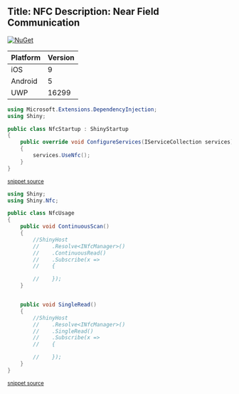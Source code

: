<!--
This file was generate by MarkdownSnippets.
Source File: /input/docs/nfc.source.md
To change this file edit the source file and then re-run the generation using either the dotnet global tool (https://github.com/SimonCropp/MarkdownSnippets#markdownsnippetstool) or using the api (https://github.com/SimonCropp/MarkdownSnippets#running-as-a-unit-test).
-->
Title: NFC
Description: Near Field Communication
---

[![NuGet](https://img.shields.io/nuget/v/Shiny.Nfc.svg?maxAge=2592000)](https://www.nuget.org/packages/Shiny.Nfc/)

|Platform|Version|
|--------|-------|
|iOS|9|
|Android|5|
|UWP|16299|

<!-- snippet: NfcStartup.cs -->
```cs
using Microsoft.Extensions.DependencyInjection;
using Shiny;

public class NfcStartup : ShinyStartup
{
    public override void ConfigureServices(IServiceCollection services)
    {
        services.UseNfc();
    }
}
```
<sup>[snippet source](/src/Snippets/NfcStartup.cs#L1-L10)</sup>
<!-- endsnippet -->


<!-- snippet: NfcUsage.cs -->
```cs
using Shiny;
using Shiny.Nfc;

public class NfcUsage
{
    public void ContinuousScan()
    {
        //ShinyHost
        //    .Resolve<INfcManager>()
        //    .ContinuousRead()
        //    .Subscribe(x =>
        //    {

        //    });
    }


    public void SingleRead()
    {
        //ShinyHost
        //    .Resolve<INfcManager>()
        //    .SingleRead()
        //    .Subscribe(x =>
        //    {

        //    });
    }
}
```
<sup>[snippet source](/src/Snippets/NfcUsage.cs#L1-L28)</sup>
<!-- endsnippet -->
